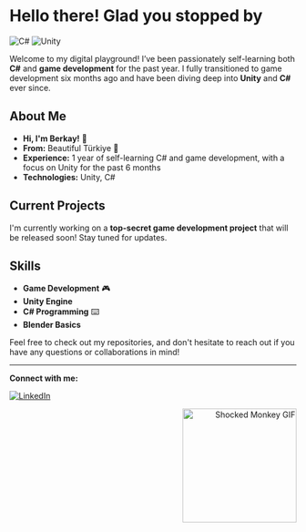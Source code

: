 # Hello there! Glad you stopped by

![C#](https://img.shields.io/badge/C%23-%231F7A7A?style=flat&logo=c-sharp&logoColor=white)
![Unity](https://img.shields.io/badge/Unity-%23000000?style=flat&logo=unity&logoColor=white)

Welcome to my digital playground! I’ve been passionately self-learning both **C#** and **game development** for the past year. I fully transitioned to game development six months ago and have been diving deep into **Unity** and **C#** ever since.

## About Me

- **Hi, I'm Berkay!** 👋
- **From:** Beautiful Türkiye 🌟
- **Experience:** 1 year of self-learning C# and game development, with a focus on Unity for the past 6 months
- **Technologies:** Unity, C#

## Current Projects

I'm currently working on a **top-secret game development project** that will be released soon! Stay tuned for updates.

## Skills

- **Game Development** 🎮
- **Unity Engine**
- **C# Programming** ⌨️
- **Blender Basics**

Feel free to check out my repositories, and don't hesitate to reach out if you have any questions or collaborations in mind!

---

**Connect with me:**

[![LinkedIn](https://img.shields.io/badge/LinkedIn-%230A66C2?style=for-the-badge&logo=linkedin&logoColor=white)](https://www.linkedin.com/in/berkay-k%C4%B1z%C4%B1ltu%C4%9F-98b769245/)

<!-- Adding GIF on the right side -->
<div align="right">
  <img src="https://media.tenor.com/14155641065388817110/monkey.gif" alt="Shocked Monkey GIF" width="200"/>
</div>
